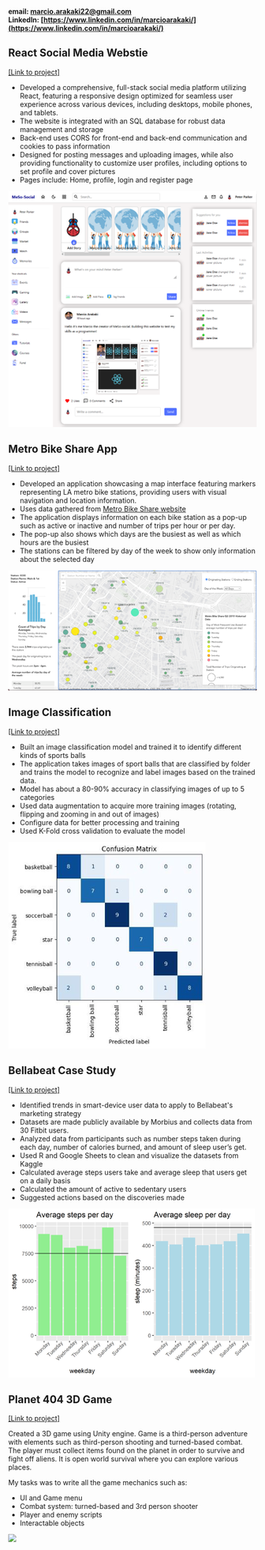 **email: marcio.arakaki22@gmail.com**  
**LinkedIn: [https://www.linkedin.com/in/marcioarakaki/](https://www.linkedin.com/in/marcioarakaki/)**

## React Social Media Webstie
[[Link to project]](https://github.com/MarcioArak/meso-social)
* Developed a comprehensive, full-stack social media platform utilizing React, featuring a responsive design optimized for seamless user experience across various devices, including desktops, mobile phones, and tablets.
* The website is integrated with an SQL database for robust data management and storage
* Back-end uses CORS for front-end and back-end communication and cookies to pass information
* Designed for posting messages and uploading images, while also providing functionality to customize user profiles, including options to set profile and cover pictures
* Pages include: Home, profile, login and register page

<img src="./images/Screenshot 2024-05-02 173945.png">

## Metro Bike Share App
[[Link to project]](https://github.com/MarcioArak/Metro-Bike-Share-Data)
* Developed an application showcasing a map interface featuring markers representing LA metro bike stations, providing users with visual navigation and location information.
* Uses data gathered from [Metro Bike Share website](https://bikeshare.metro.net/about/data/)
* The application displays information on each bike station as a pop-up such as active or inactive and number of trips per hour or per day.
* The pop-up also shows which days are the busiest as well as which hours are the busiest
* The stations can be filtered by day of the week to show only information about the selected day

<img src="./images/app_image.png">

## Image Classification
[[Link to project]](https://github.com/MarcioArak/Image-Classification)
* Built an image classification model and trained it to identify different kinds of sports balls
* The application takes images of sport balls that are classified by folder and trains the model to recognize and label images based on the trained data.
* Model has about a 80-90% accuracy in classifying images of up to 5 categories
* Used data augmentation to acquire more training images (rotating, flipping and zooming in and out of images)
* Configure data for better processing and training
* Used K-Fold cross validation to evaluate the model

<img src="./images/confusion_matrix.jpg">

## Bellabeat Case Study
[[Link to project]](https://github.com/MarcioArak/BellaBeat-Case-Study)
* Identified trends in smart-device user data to apply to Bellabeat's marketing strategy
* Datasets are made publicly available by Morbius and collects data from 30 Fitbit users.
* Analyzed data from participants such as number steps taken during each day, number of calories burned, and amount of sleep user’s get.
* Used R and Google Sheets to clean and visualize the datasets from Kaggle
* Calculated average steps users take and average sleep that users get on a daily basis
* Calculated the amount of active to sedentary users
* Suggested actions based on the discoveries made

<img src="./images/average_daily_steps_sleep.png">



## Planet 404 3D Game
[[Link to project]](https://github.com/MarcioArak/3D-Game-Planet-404)  

Created a 3D game using Unity engine. Game is a third-person adventure with elements such as third-person shooting and turned-based combat.  
The player must collect items found on the planet in order to survive and fight off aliens. It is open world survival where you can explore various places.  

My tasks was to write all the game mechanics such as:
* UI and Game menu
* Combat system: turned-based and 3rd person shooter
* Player and enemy scripts
* Interactable objects

<img src="./images/gameplay-gif.gif">

